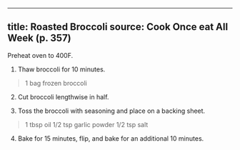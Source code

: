 
---
title: Roasted Broccoli
source: Cook Once eat All Week (p. 357)
---

Preheat oven to 400F.

1) Thaw broccoli for 10 minutes.

> 1 bag frozen broccoli

2) Cut broccoli lengthwise in half.

3) Toss the broccoli with seasoning and place on a backing sheet.

> 1 tbsp oil
> 1/2 tsp garlic powder
> 1/2 tsp salt

4) Bake for 15 minutes, flip, and bake for an additional 10 minutes.

